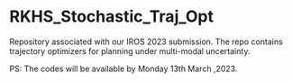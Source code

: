 # RKHS_Stochastic_Traj_Opt
Repository associated with our IROS 2023 submission. The repo contains trajectory optimizers for planning under multi-modal uncertainty.

PS: The codes will be available by Monday 13th March ,2023.
